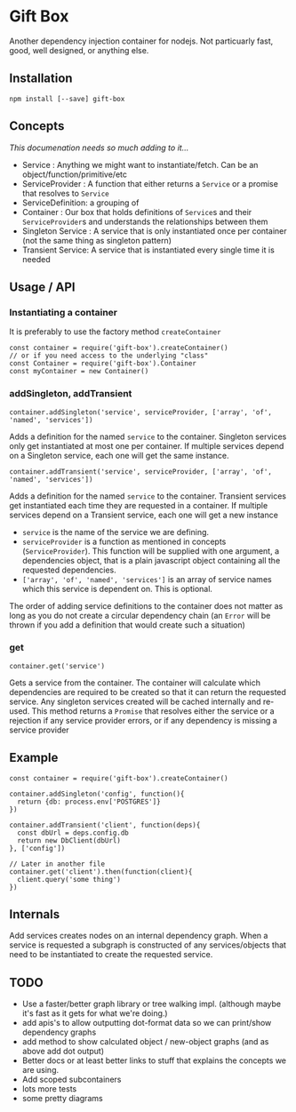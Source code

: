 # Gift Box

Another dependency injection container for nodejs. Not particuarly fast, good, well designed, or anything else.

## Installation

```
npm install [--save] gift-box
```

## Concepts

_This documenation needs so much adding to it..._

- Service : Anything we might want to instantiate/fetch. Can be an object/function/primitive/etc
- ServiceProvider : A function that either returns a `Service` or a promise that resolves to `Service`
- ServiceDefinition: a grouping of 
- Container : Our box that holds definitions of `Service`s and their `ServiceProvider`s and understands the relationships between them
- Singleton Service : A service that is only instantiated once per container (not the same thing as singleton pattern)
- Transient Service: A service that is instantiated every single time it is needed


## Usage / API

### Instantiating a container

It is preferably to use the factory method `createContainer`

```
const container = require('gift-box').createContainer()
// or if you need access to the underlying "class"
const Container = require('gift-box').Container
const myContainer = new Container()
```

### addSingleton, addTransient

```
container.addSingleton('service', serviceProvider, ['array', 'of', 'named', 'services'])
```

Adds a definition for the named `service` to the container. Singleton services only get instantiated at most one per container. If multiple services depend on a Singleton service, each one will get the same instance.


```
container.addTransient('service', serviceProvider, ['array', 'of', 'named', 'services'])
```

Adds a definition for the named `service` to the container. Transient services get instantiated each time they are requested in a container. If multiple services depend on a Transient service, each one will get a new instance


- `service` is the name of the service we are defining.
- `serviceProvider` is a function as mentioned in concepts (`ServiceProvider`). This function will be supplied with one argument, a dependencies object, that is a plain javascript object containing all the requested dependencies.
- `['array', 'of', 'named', 'services']` is an array of service names which this service is dependent on. This is optional.

The order of adding service definitions to the container does not matter as long as you do not create a circular dependency chain (an `Error` will be thrown if you add a definition that would create such a situation)

### get

```
container.get('service')
```

Gets a service from the container. The container will calculate which dependencies are required to be created so that it can return the requested service. Any singleton services created will be cached internally and re-used.
This method returns a `Promise` that resolves either the service or a rejection if any service provider errors, or if any dependency is missing a service provider

## Example

```
const container = require('gift-box').createContainer()

container.addSingleton('config', function(){
  return {db: process.env['POSTGRES']}
})

container.addTransient('client', function(deps){
  const dbUrl = deps.config.db
  return new DbClient(dbUrl)
}, ['config'])

// Later in another file
container.get('client').then(function(client){
  client.query('some thing')
})

```

## Internals

Add services creates nodes on an internal dependency graph. When a service is requested a subgraph is constructed of any services/objects that need to be instantiated to create the requested service.

## TODO

- Use a faster/better graph library or tree walking impl. (although maybe it's fast as it gets for what we're doing.)
- add apis's to allow outputting dot-format data so we can print/show dependency graphs
- add method to show calculated object / new-object graphs (and as above add dot output)
- Better docs or at least better links to stuff that explains the concepts we are using.
- Add scoped subcontainers
- lots more tests
- some pretty diagrams